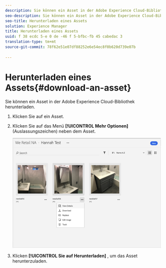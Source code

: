 ```yaml
---
description: Sie können ein Asset in der Adobe Experience Cloud-Bibliothek herunterladen.
seo-description: Sie können ein Asset in der Adobe Experience Cloud-Bibliothek herunterladen.
seo-title: Herunterladen eines Assets
solution: Experience Manager
title: Herunterladen eines Assets
uuid: f 38 ecdc 5-e 0 de -46 f 5-bfbc-fb 45 cabedac 3
translation-type: tm+mt
source-git-commit: 78f62e51e07df88252e6e54ec8f0b620d739e07b

---
```



# Herunterladen eines Assets{#download-an-asset}

Sie können ein Asset in der Adobe Experience Cloud-Bibliothek herunterladen.

1. Klicken Sie auf ein Asset.
1. Klicken Sie auf das Menü **[!UICONTROL Mehr Optionen]** (Auslassungszeichen) neben dem Asset.

   ![](assets/library_asset_options.png)

1. Klicken **[!UICONTROL Sie auf Herunterladen]** , um das Asset herunterzuladen.

